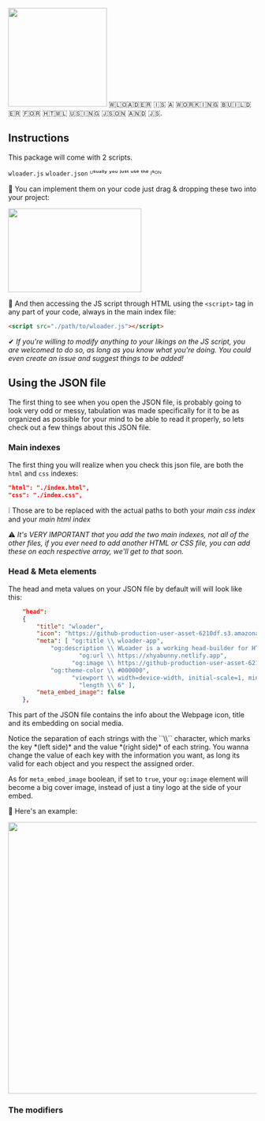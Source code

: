 <img style="
  height: 200px;width: 200px;" src="https://github-production-user-asset-6210df.s3.amazonaws.com/106491722/245261475-f581fca3-0ed6-4f8e-9385-1af112c3d46b.png"
  />
​🇼​​🇱​​🇴​​🇦​​🇩​​🇪​​🇷​ ​🇮​​🇸​ ​🇦​ ​🇼​​🇴​​🇷​​🇰​​🇮​​🇳​​🇬​ ​🇧​​🇺​​🇮​​🇱​​🇩​​🇪​​🇷​ ​🇫​​🇴​​🇷​ ​🇭​​🇹​​🇲​​🇱​ ​🇺​​🇸​​🇮​​🇳​​🇬​ ​🇯​​🇸​​🇴​​🇳​ ​🇦​​🇳​​🇩​ ​🇯​​🇸​.


## Instructions

This package will come with 2 scripts. 

``wloader.js``
``wloader.json``
 ᵁˢᵘᵃˡˡʸ ʸᵒᵘ ʲᵘˢᵗ ᵘˢᵉ ᵗʰᵉ ᴶˢᴼᴺ

🔹 You can implement them on your code just drag & dropping these two into your project:

<img style="
  height: 170px;width: 270px;" src="https://github-production-user-asset-6210df.s3.amazonaws.com/106491722/245296091-62f1f928-582e-4541-abda-a0b30dca8eb9.png"
  />
 
🔹 And then accessing the JS script through HTML using the ``<script>`` tag in any part of your code, always in the main index file:

```html
<script src="./path/to/wloader.js"></script>
```

✔ *If you're willing to modify anything to your likings on the JS script, you are welcomed to do so, as long as you know what you're doing.
You could even create an issue and suggest things to be added!*

## Using the JSON file

The first thing to see when you open the JSON file, is probably going to look very odd or messy, tabulation was made specifically for it to be as organized as possible
for your mind to be able to read it properly, so lets check out a few things about this JSON file.

<h3>Main indexes</h3>

The first thing you will realize when you check this json file, are both the ``html`` and ``css`` indexes:

```json
"html": "./index.html",
"css": "./index.css",
```

❕ Those are to be replaced with the actual paths to both your *main css index* and your *main html index*

⚠ *It's VERY IMPORTANT that you add the two main indexes, not all of the other files, if you ever need to add another HTML or CSS file, you can add these on each respective array, we'll get to that soon.*

<h3>Head & Meta elements</h3>

The head and meta values on your JSON file by default will will look like this:

```json
    "head": 
    {
        "title": "wloader",
        "icon": "https://github-production-user-asset-6210df.s3.amazonaws.com/106491722/245261475-f581fca3-0ed6-4f8e-9385-1af112c3d46b.png",
        "meta": [ "og:title \\ wloader-app",
            "og:description \\ WLoader is a working head-builder for HTML using JSON and JS",
                    "og:url \\ https://xhyabunny.netlify.app",
                  "og:image \\ https://github-production-user-asset-6210df.s3.amazonaws.com/106491722/245261475-f581fca3-0ed6-4f8e-9385-1af112c3d46b.png",
            "og:theme-color \\ #000000",
                  "viewport \\ width=device-width, initial-scale=1, minimum-scale=1.0",
                    "length \\ 6" ],
        "meta_embed_image": false
    },
```

This part of the JSON file contains the info about the Webpage icon, title and its embedding on social media.

<p>Notice the separation of each strings with the ``\\`` character, which marks the key *(left side)* and the value *(right side)* of each string.
You wanna change the value of each key with the information you want, as long its valid for each object and you respect the assigned order.</p>

As for ``meta_embed_image`` boolean, if set to ``true``, your ``og:image`` element will become a big cover image, instead of just a tiny logo at the side of your embed. 

🔸 Here's an example:

<img style="
  height: 550px;width: 590px;" src="https://github-production-user-asset-6210df.s3.amazonaws.com/106491722/245301592-37c9eb5a-5287-43ba-95b8-745c4c38ff09.png"
  />
  
<h3>The modifiers</h3>

